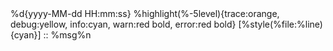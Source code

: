<?xml version="1.0" encoding="UTF-8"?>
<Configuration status="WARN">
    <Appenders>
        <Console name="Console" target="SYSTEM_OUT">
            <PatternLayout>
                <Pattern>%d{yyyy-MM-dd HH:mm:ss} %highlight(%-5level){trace:orange, debug:yellow, info:cyan, warn:red bold, error:red bold} [%style(%file:%line){cyan}] :: %msg%n</Pattern>
            </PatternLayout>
        </Console>
    </Appenders>
    <Loggers>
        <Root level="trace">
            <AppenderRef ref="Console"/>
        </Root>
    </Loggers>
</Configuration>